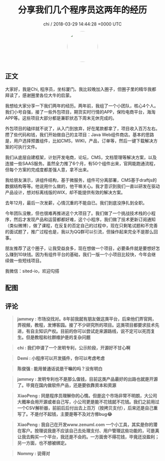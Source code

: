 <h1 align="center">分享我们几个程序员这两年的经历</h1>
<p align="center">
    <a>chi / 2018-03-29 14:44:28 &#43;0000 UTC</a>
</p>

<div align="center">
    <img src="https://images.zsxq.com/FihkO7vgAUkc0Wtbw85F2Rm2lK9R?e=1590940799&amp;token=kIxbL07-8jAj8w1n4s9zv64FuZZNEATmlU_Vm6zD:J49XOFtQNNfE66a969Q0N5HN2lc=" width="100" height="100" style="border:1px solid;border-radius:50%; color:#ffffff"/>
</div>

## 正文

<div>
大家好，我是Chi, 程序员，坐标厦门。我比较晚加入圈子，但圈子里的精华我都拜读了，感谢圈里各位大牛的启蒙。

我想给大家分享一下我们两年的经历。两年前，我组了一个小团队，核心4个人。我们小号自强，接了一些外包项目，期货实时行情的APP，保险电商平台，海淘APP等。这些项目大部分都是兼职状态下周末无休完成的。

外包项目的磕绊就不说了，从入门到放弃，好在尾款都拿了，项目收入百万左右。攒了些代码和钱，我们开始做自己的主项目：Java Web组件商店。基本的思路是，用户选择预置组件，比如CMS，WIKI，产品，订单等，然后一键下载解决方案的可执行文件。

我们从底层自建框架，计划开发电商，论坛，CMS，文档管理等解决方案，以及连接一些SAAS服务。虽然全力推了6个月，有50个组件出来，官网能跑通流程，但每个方案的完成度都差强人意，拿不出来。

我给朋友演示，讲组件结构，基于微服务，组件可分离部署，CMS基于draftjs的数据结构等等。他说用什么做的，他干嘛关心。我才意识到我们一直以研发在驱动产品设计，想对标离线版的WIX，却不能提供有效的解决方案。

去年12月，最后一次发薪，心情沉重的不能自已。我们到底没挣扎到全职。

今年团队没散，但也很难再推进这个大项目了。我们做了一个挑战技术栈的小程序，然后才发现产品和运营都都好难，这个小程序，我们做了技术更新订阅通知（类似微博），做了课程，在反复的否定自己的过程中，现在只剩笔试题和不完善的面试题了，推广过程也是，我以为QQ群可以引流，但操作起来完全不是那么回事。

朋友推荐了这个圈子，让我受益良多，现在想做一个项目，必要条件就是要想好怎么赚到10块钱。因为有组件平台的基础，我们一版一个小项目比较快，今年会继续做一些短线项目。

我微信：sited-io，欢迎勾搭
</div>

## 配图
<div class="image" align="center">

</div>

## 评论

<div align="left">
<div>

<blockquote >
<span> <strong>jammey : 市场没找对。8年前我就有朋友做这类平台，后来他们弄官网，弄视频，教程，发博客园。接了不少研究所的项目。这类项目都要求技术先进，有自主知识产权。目前的你可以尝试走来源路线，说不定可以死而复生。但是教程和社群维护是的复杂问题 </strong></span>
</blockquote>

<blockquote >
<span> <strong>chi : 我们申请了一个发明专利，公示阶段，开源好不甘心啊 </strong></span>
</blockquote>

<blockquote >
<span> <strong>Demi : 小程序可以开发插件，你可以考虑考虑 </strong></span>
</blockquote>

<blockquote >
<span> <strong>陈俊强 : 能用普通话说是干嘛的吗？没有明白 </strong></span>
</blockquote>

<blockquote >
<span> <strong>jammey : 发明专利也不是那么值钱，目前这类产品最好的出路也就是开源了。毕竟在国内做软件产品，还是要依靠资本和资源 </strong></span>
</blockquote>

<blockquote >
<span> <strong>XiaoPeng : 同是程序员理解你的心情。但是这个市场非常不明朗，大公司大概率会用开源或者自己写，小公司更是能不花钱就不花钱。我们之前用过一个CSV解析器，前前后后付出去上百万（按拷贝支付），后来还是自己重写了。不是付不起钱，主要是等不及对方修bug😂 </strong></span>
</blockquote>

<blockquote >
<span> <strong>XiaoPeng : 我自己在开发www.zenuml.com 一个小工具，其实是你的潜在客户。按理说我是不应该自己去处理支付、用户管理这些功能的，可是真让我去购买一个平台，我还是不会的。一方面舍不得花钱，毕竟还没盈利；另一方面，也不想被绑定。 </strong></span>
</blockquote>

<blockquote >
<span> <strong>Nommy : 说得对 </strong></span>
</blockquote>

</div>
</div>